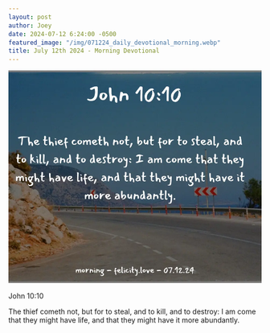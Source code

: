 ```yaml
---
layout: post
author: Joey
date: 2024-07-12 6:24:00 -0500
featured_image: "/img/071224_daily_devotional_morning.webp"
title: July 12th 2024 - Morning Devotional
---
```


[![July 12th 2024 - Morning Devotional](/img/071224_daily_devotional_morning.webp)](/img/071224_daily_devotional_morning.webp)

John 10:10

The thief cometh not, but for to steal, and to kill, and to destroy: I am come that they might have life, and that they might have it more abundantly.

<!-- <hr>

Please consider purchasing a mug to support the page by clicking the image below, thank you!

[![June 20th 2024 - Morning Devotional - Mug](/img/mugs/061124_morning_mug.webp)](https://www.joeybrinkman.com/shop) -->
